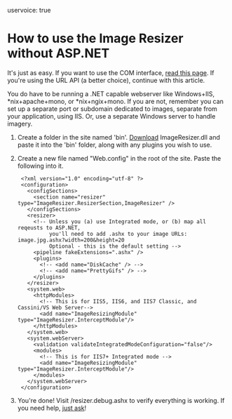 uservoice: true

# How to use the Image Resizer without ASP.NET

It's just as easy. If you want to use the COM interface, [read this page](/docs/howto/use-from-com). If you're using the URL API (a better choice), continue with this article.

You do have to be running a .NET capable webserver like Windows+IIS, \*nix+apache+mono, or \*nix+ngix+mono. If you are not, remember you can set up a separate port or subdomain dedicated to images, separate from your application, using IIS. Or, use a separate Windows server to handle imagery.

1. Create a folder in the site named 'bin'. [Download](/download/) ImageResizer.dll and paste it into the 'bin' folder, along with any plugins you wish to use.
2. Create a new file named "Web.config" in the root of the site. Paste the following into it.
	
		<?xml version="1.0" encoding="utf-8" ?>
		<configuration>
		  <configSections>
		    <section name="resizer" type="ImageResizer.ResizerSection,ImageResizer" />
		  </configSections>
		  <resizer>
		    <!-- Unless you (a) use Integrated mode, or (b) map all reqeusts to ASP.NET, 
		         you'll need to add .ashx to your image URLs: image.jpg.ashx?width=200&height=20 
		         Optional - this is the default setting -->
		    <pipeline fakeExtensions=".ashx" />
		    <plugins>
		      <!-- <add name="DiskCache" /> -->
		      <!-- <add name="PrettyGifs" /> -->
		    </plugins>	
		  </resizer>
		  <system.web>
		    <httpModules>
		      <!-- This is for IIS5, IIS6, and IIS7 Classic, and Cassini/VS Web Server-->
		      <add name="ImageResizingModule" type="ImageResizer.InterceptModule"/>
		    </httpModules>
		  </system.web>
		  <system.webServer>
		    <validation validateIntegratedModeConfiguration="false"/>
		    <modules>
		      <!-- This is for IIS7+ Integrated mode -->
		      <add name="ImageResizingModule" type="ImageResizer.InterceptModule"/>
		    </modules>
		  </system.webServer>
		</configuration>
	

3. You're done! Visit /resizer.debug.ashx to verify everything is working. If you need help, [just ask](/support)!


